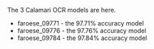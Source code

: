 The 3 Calamari OCR models are here.

- faroese_09771  - the 97.71% accuracy model
- faroese_09776  - the 97.76% accuracy model
- faroese_09784  - the 97.84% accuracy model

